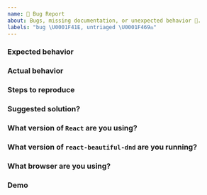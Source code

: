 ```yaml
---
name: 🐛 Bug Report
about: Bugs, missing documentation, or unexpected behavior 🤔.
labels: "bug \U0001F41E, untriaged \U0001F469‍⚖️"
---
```


<!--
## Common issues setup guide

We have created a common setup issues guide to help you troubleshoot common setup problems:

https://github.com/atlassian/react-beautiful-dnd/blob/master/docs/guides/common-setup-issues.md

## Check your console

In development builds we log warnings to the console for common setup issues. Please have a look to see if it can give you information in overcoming your issue

## Are you new to rbd?
If you are new to `react-beautiful-dnd` we recommend taking at look at our getting started course: https://egghead.io/courses/beautiful-and-accessible-drag-and-drop-with-react-beautiful-dnd

It will give you a good base understanding of how everything fits together. This can often be the best help in overcoming your issue.

## Duplicates

Before raising a feature request or bug please search through our open and closed issues to see if there is something similar. If you do find one similar you can show it is important to you by adding a reaction (such as 👍) to the issue

Open and closed issues:
https://github.com/atlassian/react-beautiful-dnd/issues?utf8=%E2%9C%93&q=is%3Aopen%20is%3Aclosed%20is%3Aissue%20
-->

### Expected behavior

### Actual behavior

### Steps to reproduce

### Suggested solution?

<!--
  Do you have any ideas on how we could fix this?
  It is okay if you have no idea!
-->

### What version of `React` are you using?

<!--
  Take a look at your package.json
  Ensure that it satisfies our peer dependency version - see our package.json. (Currently it is "^16.8.0")
-->

### What version of `react-beautiful-dnd` are you running?

<!--
  We will only look into issues that are effecting the latest version. At this stage we are not releasing fixes for previous releases
-->

### What browser are you using?

<!--
Keep in mind our supported browser matrix https://confluence.atlassian.com/cloud/supported-browsers-744721663.html
If you raise a bug that is not in a supported version we will not be fixing it
-->

### Demo

<!--
Please provide an example to show the issue. Here is a boilerplate to help you get started:
https://codesandbox.io/s/k260nyxq9v

If you paste a big block of code it can be difficult to debug it.

If it is a visual bug, a video or a gif would be helpful also.

Issues without demo's may not be investigated
-->

<!--
## Note: stale issues will be removed

When a maintainer asks a question about an issue and it is not responded to within a reasonable time frame then the issue will be closed. We don't want this to happen - but we also do not want to accumulate stale issues
--->
